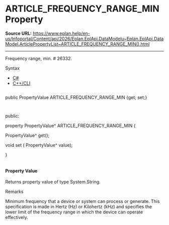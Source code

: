 # ARTICLE_FREQUENCY_RANGE_MIN Property

**Source URL:** https://www.eplan.help/en-us/Infoportal/Content/api/2026/Eplan.EplApi.DataModelu~Eplan.EplApi.DataModel.ArticlePropertyList~ARTICLE_FREQUENCY_RANGE_MIN().html

---

Frequency range, min. # 26332.

Syntax

- [C#](#i-syntax-CS)
- [C++/CLI](#i-syntax-CPP2005)

```
```
public PropertyValue ARTICLE_FREQUENCY_RANGE_MIN {get; set;}
```
```

```
```
public:

property PropertyValue^ ARTICLE_FREQUENCY_RANGE_MIN {

   PropertyValue^ get();

   void set (    PropertyValue^ value);

}
```
```

#### Property Value

Returns property value of type System.String.

Remarks

Minimum frequency that a device or system can process or generate. This specification is made in Hertz (Hz) or Kilohertz (kHz) and specifies the lower limit of the frequency range in which the device can operate effectively.

